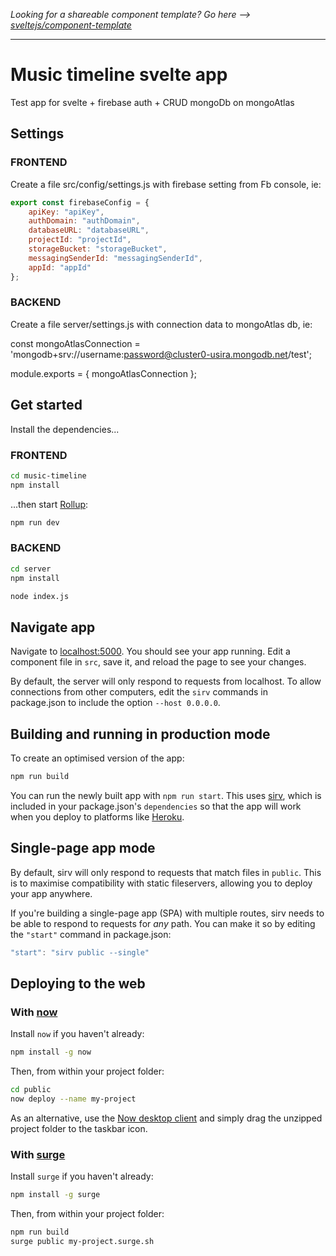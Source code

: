 *Looking for a shareable component template? Go here --> [sveltejs/component-template](https://github.com/sveltejs/component-template)*

---

# Music timeline svelte app

Test app for svelte + firebase auth + CRUD mongoDb on mongoAtlas

## Settings

### FRONTEND

Create a file src/config/settings.js with firebase setting from Fb console, ie: 

```javascript
export const firebaseConfig = {
    apiKey: "apiKey",
    authDomain: "authDomain",
    databaseURL: "databaseURL",
    projectId: "projectId",
    storageBucket: "storageBucket",
    messagingSenderId: "messagingSenderId",
    appId: "appId"
};
```

### BACKEND

Create a file server/settings.js with connection data to mongoAtlas db, ie: 

const mongoAtlasConnection = 'mongodb+srv://username:password@cluster0-usira.mongodb.net/test';

module.exports = {
    mongoAtlasConnection
};

## Get started

Install the dependencies...

### FRONTEND

```bash
cd music-timeline
npm install
```

...then start [Rollup](https://rollupjs.org):

```bash
npm run dev
```

### BACKEND

```bash
cd server
npm install
```
```bash
node index.js
```

## Navigate app

Navigate to [localhost:5000](http://localhost:5000). You should see your app running. Edit a component file in `src`, save it, and reload the page to see your changes.

By default, the server will only respond to requests from localhost. To allow connections from other computers, edit the `sirv` commands in package.json to include the option `--host 0.0.0.0`.


## Building and running in production mode

To create an optimised version of the app:

```bash
npm run build
```

You can run the newly built app with `npm run start`. This uses [sirv](https://github.com/lukeed/sirv), which is included in your package.json's `dependencies` so that the app will work when you deploy to platforms like [Heroku](https://heroku.com).


## Single-page app mode

By default, sirv will only respond to requests that match files in `public`. This is to maximise compatibility with static fileservers, allowing you to deploy your app anywhere.

If you're building a single-page app (SPA) with multiple routes, sirv needs to be able to respond to requests for *any* path. You can make it so by editing the `"start"` command in package.json:

```js
"start": "sirv public --single"
```


## Deploying to the web

### With [now](https://zeit.co/now)

Install `now` if you haven't already:

```bash
npm install -g now
```

Then, from within your project folder:

```bash
cd public
now deploy --name my-project
```

As an alternative, use the [Now desktop client](https://zeit.co/download) and simply drag the unzipped project folder to the taskbar icon.

### With [surge](https://surge.sh/)

Install `surge` if you haven't already:

```bash
npm install -g surge
```

Then, from within your project folder:

```bash
npm run build
surge public my-project.surge.sh
```
